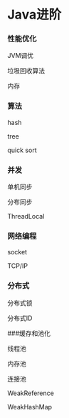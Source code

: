 # Java进阶

### 性能优化

JVM调优

垃圾回收算法

内存

### 算法

hash

tree

quick sort

### 并发

单机同步

分布同步

ThreadLocal

### 网络编程

socket 

TCP/IP

### 分布式

分布式锁

分布式ID

###缓存和池化

线程池

内存池

连接池

WeakReference

WeakHashMap




